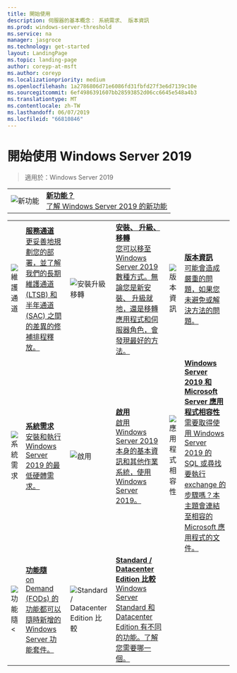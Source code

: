 ```yaml
---
title: 開始使用
description: 伺服器的基本概念： 系統需求、 版本資訊
ms.prod: windows-server-threshold
ms.service: na
manager: jasgroce
ms.technology: get-started
layout: LandingPage
ms.topic: landing-page
author: coreyp-at-msft
ms.author: coreyp
ms.localizationpriority: medium
ms.openlocfilehash: 1a2786806d71e6086fd31fbfd27f3e6d7139c10e
ms.sourcegitcommit: 6ef4986391607bb28593852d06cc6645e548a4b3
ms.translationtype: MT
ms.contentlocale: zh-TW
ms.lasthandoff: 06/07/2019
ms.locfileid: "66810846"
---
```

# <a name="get-started-with-windows-server-2019"></a>開始使用 Windows Server 2019

>適用於：Windows Server 2019

|       |       |
|   -   |   -   |
| ![新功能](./media/i-whats-new.svg) | [**新功能？** <br>了解 Windows Server 2019 的新功能](whats-new-19.md)|

|       |        |        |     |       |        |
|   -   |   -    |   -    |  -  |  -    |   -    |
| ![維護通道](./media/i-get-started.svg)  | [**服務通道**<br>更妥善地規劃您的部署，並了解我們的長期維護通道 (LTSB) 和半年通道 (SAC) 之間的差異的修補排程釋放。](servicing-channels-19.md)  | ![安裝升級移轉](./media/i-get-started.svg) | [**安裝、 升級、 移轉**<br>您可以移至 Windows Server 2019 數種方式。無論您是新安裝、 升級就地，還是移轉應用程式和伺服器角色，會發現最好的方法。](install-upgrade-migrate-19.md)  | ![版本資訊](./media/i-get-started.svg) |[**版本資訊**<br>可能會造成嚴重的問題，如果您未避免或解決方法的問題。](rel-notes-19.md)   |
| ![系統需求](./media/i-get-started.svg) | [**系統需求**<br>安裝和執行 Windows Server 2019 的最低硬體需求。](sys-reqs-19.md) |  ![啟用](./media/i-get-started.svg)|[**啟用**<br>啟用 Windows Server 2019 本身的基本資訊和其他作業系統，使用 Windows Server 2019。](activation-19.md)  |  ![應用程式相容性](./media/i-get-started.svg)|[**Windows Server 2019 和 Microsoft Server 應用程式相容性**<br>需要取得使用 Windows Server 2019 的 SQL 或尋找要執行 exchange 的步驟嗎？本主題會連結至相容的 Microsoft 應用程式的文件。](app-compat-19.md) |
| ![功能隨 <](./media/i-get-started.svg) | [**功能隨**<br>on Demand (FODs) 的功能都可以隨時新增的 Windows Server 功能套件。](install-fod-19.md) |  ![Standard / Datacenter Edition 比較](./media/i-get-started.svg) | [**Standard / Datacenter Edition 比較**<br>Windows Server Standard 和 Datacenter Edition 有不同的功能。了解您需要哪一個。](editions-comparison-19.md) |
